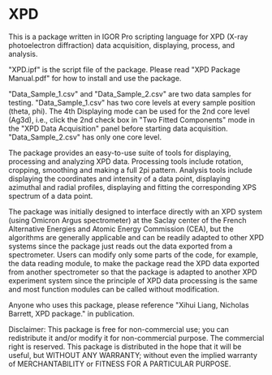 # XPD
This is a package written in IGOR Pro scripting language for XPD (X-ray photoelectron diffraction) data acquisition, displaying, process, and analysis. 

"XPD.ipf" is the script file of the package. Please read "XPD Package Manual.pdf" for how to install and use the package.

"Data_Sample_1.csv" and "Data_Sample_2.csv" are two data samples for testing.
"Data_Sample_1.csv" has two core levels at every sample position (theta, phi). The 4th Displaying mode can be used for the 2nd core level (Ag3d), i.e., click the 2nd check box in "Two Fitted Components" mode in the "XPD Data Acquisition" panel before starting data acquisition.
"Data_Sample_2.csv" has only one core level.

The package provides an easy-to-use suite of tools for displaying, processing and analyzing XPD data. Processing tools include rotation, cropping, smoothing and making a full 2pi pattern. Analysis tools include displaying the coordinates and intensity of a data point, displaying azimuthal and radial profiles, displaying and fitting the corresponding XPS spectrum of a data point. 

The package was initially designed to interface directly with an XPD system (using Omicron Argus spectrometer) at the Saclay center of the French Alternative Energies and Atomic Energy Commission (CEA), but the algorithms are generally applicable and can be readily adapted to other XPD systems since the package just reads out the data exported from a spectrometer. Users can modify only some parts of the code, for example, the data reading module, to make the package read the XPD data exported from another spectrometer so that the package is adapted to another XPD experiment system since the principle of XPD data processing is the same and most function modules can be called without modification. 

Anyone who uses this package, please reference "Xihui Liang, Nicholas Barrett, XPD package." in publication.

Disclaimer: This package is free for non-commercial use; you can redistribute it and/or modify it for non-commercial purpose. The commercial right is reserved. This package is distributed in the hope that it will be useful, but WITHOUT ANY WARRANTY; without even the implied warranty of MERCHANTABILITY or FITNESS FOR A PARTICULAR PURPOSE.
